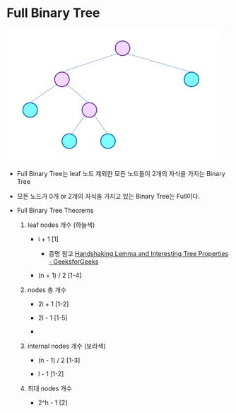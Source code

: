 # Full Binary Tree

  <img src="Full%20Binary%20Tree_assets/2022-08-13-22-37-48-image.png" title="" alt="" width="487"> 

* Full Binary Tree는 leaf 노드 제외한 모든 노드들이 2개의 자식을 가지는 Binary Tree

* 모든 노드가 0개 or 2개의 자식을 가지고 있는 Binary Tree는 Full이다.

* Full Binary Tree Theorems
  
  1. leaf nodes 개수 (하늘색)
     
     * i + 1   [1]
       
       * 증명 참고 [Handshaking Lemma and Interesting Tree Properties - GeeksforGeeks](https://www.geeksforgeeks.org/handshaking-lemma-and-interesting-tree-properties/)
     
     * (n + 1) / 2    [1-4]
  
  2. nodes 총 개수  
     
     * 2i + 1   [1-2] 
     
     * 2l - 1    [1-5]
     
     * 
  
  3. internal nodes 개수 (보라색)
     
     * (n - 1) / 2     [1-3]
     
     * l - 1    [1-2]
  
  4. 최대 nodes 개수
     
     * 2^h - 1     [2]
